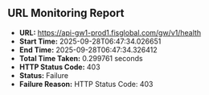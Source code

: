 ## URL Monitoring Report

- **URL:** https://api-gw1-prod1.fisglobal.com/gw/v1/health
- **Start Time:** 2025-09-28T06:47:34.026651
- **End Time:** 2025-09-28T06:47:34.326412
- **Total Time Taken:** 0.299761 seconds
- **HTTP Status Code:** 403
- **Status:** Failure
- **Failure Reason:** HTTP Status Code: 403
